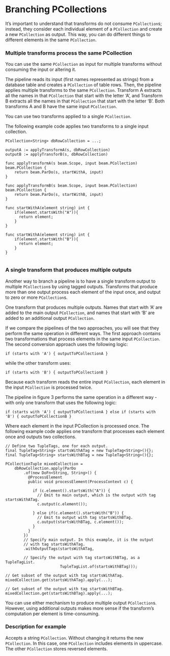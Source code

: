 # Branching PCollections

It’s important to understand that transforms do not consume `PCollection`s; instead, they consider each individual element of a `PCollection` and create a new `PCollection` as output. This way, you can do different things to different elements in the same `PCollection`.

### Multiple transforms process the same PCollection

You can use the same `PCollection` as input for multiple transforms without consuming the input or altering it.

The pipeline reads its input (first names represented as strings) from a database table and creates a `PCollection` of table rows. Then, the pipeline applies multiple transforms to the same `PCollection`. Transform A extracts all the names in that `PCollection` that start with the letter ‘A’, and Transform B extracts all the names in that `PCollection` that start with the letter ‘B’. Both transforms A and B have the same input `PCollection`.

You can use two transforms applied to a single `PCollection`.

The following example code applies two transforms to a single input collection.

```
PCollection<String> dbRowCollection = ...;

outputA := applyTransformA(s, dbRowCollection)
outputB := applyTransforB(s, dbRowCollection)

func applyTransformA(s beam.Scope, input beam.PCollection) beam.PCollection {
	return beam.ParDo(s, startWithA, input)
}

func applyTransformB(s beam.Scope, input beam.PCollection) beam.PCollection {
	return beam.ParDo(s, startWithB, input)
}

func startWithA(element string) int {
	if(element.startsWith("A")){
      return element;
    }
}

func startWithA(element string) int {
	if(element.startsWith("B")){
      return element;
    }
}


```

### A single transform that produces multiple outputs

Another way to branch a pipeline is to have a single transform output to multiple `PCollection`s by using tagged outputs. Transforms that produce more than one output process each element of the input once, and output to zero or more `PCollection`s.

One transform that produces multiple outputs. Names that start with ‘A’ are added to the main output `PCollection`, and names that start with ‘B’ are added to an additional output `PCollection`.

If we compare the pipelines of the two approaches, you will see that they perform the same operation in different ways. The first approach contains two transformations that process elements in the same input `PCollection`. The second conversion approach uses the following logic:

```
if (starts with 'A') { outputToPCollectionA }
```

while the other transform uses:

```
if (starts with 'B') { outputToPCollectionB }
```

Because each transform reads the entire input `PCollection`, each element in the input `PCollection` is processed twice.

The pipeline in figure 3 performs the same operation in a different way - with only one transform that uses the following logic:

```
if (starts with 'A') { outputToPCollectionA } else if (starts with 'B') { outputToPCollectionB }
```

Where each element in the input PCollection is processed once.
The following example code applies one transform that processes each element once and outputs two collections.

```
// Define two TupleTags, one for each output.
final TupleTag<String> startsWithATag = new TupleTag<String>(){};
final TupleTag<String> startsWithBTag = new TupleTag<String>(){};

PCollectionTuple mixedCollection =
    dbRowCollection.apply(ParDo
        .of(new DoFn<String, String>() {
          @ProcessElement
          public void processElement(ProcessContext c) {
            
            if (c.element().startsWith("A")) {
              // Emit to main output, which is the output with tag startsWithATag.
              c.output(c.element());
            
            } else if(c.element().startsWith("B")) {
              // Emit to output with tag startsWithBTag.
              c.output(startsWithBTag, c.element());
            }
          }
        })
        // Specify main output. In this example, it is the output
        // with tag startsWithATag.
        .withOutputTags(startsWithATag,
        
        // Specify the output with tag startsWithBTag, as a TupleTagList.
                        TupleTagList.of(startsWithBTag)));

// Get subset of the output with tag startsWithATag.
mixedCollection.get(startsWithATag).apply(...);

// Get subset of the output with tag startsWithBTag.
mixedCollection.get(startsWithBTag).apply(...);
```

You can use either mechanism to produce multiple output `PCollection`s. However, using additional outputs makes more sense if the transform’s computation per element is time-consuming.

### Description for example

Accepts a string `PCollection`. Without changing it returns the new `PCollection`. In this case, one `PCollection` includes elements in uppercase. The other `PCollection` stores reversed elements.